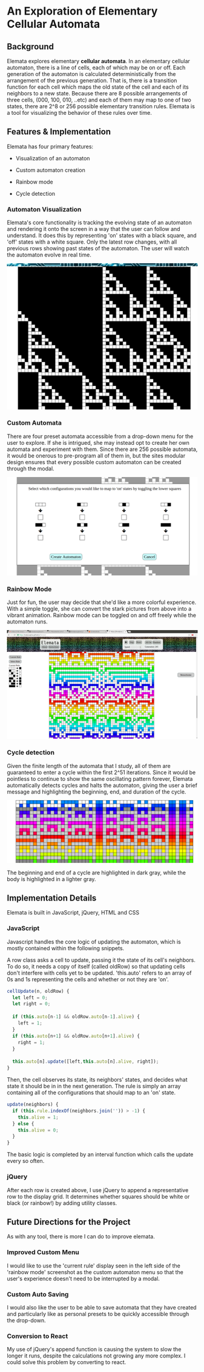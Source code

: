 # An Exploration of Elementary Cellular Automata

## Background

Elemata explores elementary **cellular automata**.  In an elementary cellular automaton, there is a line of cells, each of which may be on or off.  Each generation of the automaton is calculated deterministically from the arrangement of the previous generation.  That is, there is a transition function for each cell which maps the old state of the cell and each of its neighbors to a new state.  Because there are 8 possible arrangements of three cells, (000, 100, 010, ..etc) and each of them may map to one of two states, there are 2^8 or 256 possible elementary transition rules.  Elemata is a tool for visualizing the behavior of these rules over time.

## Features & Implementation

Elemata has four primary features:

- Visualization of an automaton

- Custom automaton creation

- Rainbow mode

- Cycle detection


### Automaton Visualization

Elemata's core functionality is tracking the evolving state of an automaton and rendering it onto the screen in a way that the user can follow and understand.  It does this by representing 'on' states with a black square, and 'off' states with a white square.  Only the latest row changes, with all previous rows showing past states of the automaton.  The user
will watch the automaton evolve in real time.

![Image of Automaton)](shots/core_screen.png)

### Custom Automata

There are four preset automata accessible from a drop-down menu for the user to explore.  If she is intrigued, she may instead opt to create her own automata and experiment with them.  Since there are 256 possible automata, it would be onerous to pre-program all of them in, but the sites modular design ensures that every possible custom automaton can be created through the modal.

![Image of Custom Modal)](shots/custom_auto.png)

### Rainbow Mode

Just for fun, the user may decide that she'd like a more colorful experience.  With a simple toggle, she can convert the stark pictures from above into a vibrant animation.  Rainbow mode can be toggled on and off freely while the automaton runs.

![Image of Rainbow)](shots/rainbow_mode.png)

### Cycle detection

Given the finite length of the automata that I study, all of them are guaranteed to enter a cycle within the first 2^51 iterations.  Since it would be pointless to continue to show the same oscillating pattern forever, Elemata automatically detects cycles and halts the automaton, giving the user a brief message and highlighting the beginning, end, and duration of the cycle.

![Image of Cycle](shots/cycle_shot.png)

The beginning and end of a cycle are highlighted in dark gray, while the body is
highlighted in a lighter gray.

## Implementation Details

Elemata is built in JavaScript, jQuery, HTML and CSS

### JavaScript

Javascript handles the core logic of updating the automaton, which is mostly contained within the following snippets.

A row class asks a cell to update, passing it the state of its cell's neighbors.  To do so, it needs a copy of itself (called oldRow) so that updating cells don't interfere with cells yet to be updated.  'this.auto' refers to an array of 0s and 1s representing the cells and whether or not they are 'on'.

```javascript
cellUpdate(n, oldRow) {
  let left = 0;
  let right = 0;

  if (this.auto[n-1] && oldRow.auto[n-1].alive) {
    left = 1;
  }
  if (this.auto[n+1] && oldRow.auto[n+1].alive) {
    right = 1;
  }

  this.auto[n].update([left,this.auto[n].alive, right]);
}
```

Then, the cell observes its state, its neighbors' states, and decides what state it should be in in the next generation.  The rule is simply an array containing all of the configurations that should map to an 'on' state.

```javascript
update(neighbors) {
  if (this.rule.indexOf(neighbors.join('')) > -1) {
    this.alive = 1;
  } else {
    this.alive = 0;
  }
}
```

The basic logic is completed by an interval function which calls the update every so often.

### jQuery

After each row is created above, I use jQuery to append a representative row to the display grid.  It determines whether squares should be white or black (or rainbow!) by adding utility classes.

## Future Directions for the Project

As with any tool, there is more I can do to improve elemata.

###  Improved Custom Menu

I would like to use the 'current rule' display seen in the left side of the 'rainbow mode' screenshot as the custom automaton menu so that the user's experience doesn't need to be interrupted by a modal.

###  Custom Auto Saving

I would also like the user to be able to save automata that they have created and particularly like as personal presets to be quickly accessible through the drop-down.

###  Conversion to React

My use of jQuery's append function is causing the system to slow the longer it runs, despite the calculations not growing any more complex.  I could solve this problem by converting to react.
